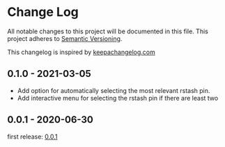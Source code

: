 # Change Log

All notable changes to this project will be documented in this file.
This project adheres to [Semantic Versioning](http://semver.org/).

This changelog is inspired by [keepachangelog.com](http://http://keepachangelog.com/de/)

## 0.1.0 - 2021-03-05

* Add option for automatically selecting the most relevant rstash pin.
* Add interactive menu for selecting the rstash pin if there are least two

## 0.0.1 - 2020-06-30

first release: [0.0.1](https://github.com/otto-de/rstash/releases/tag/v0.0.1)
